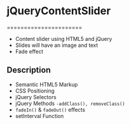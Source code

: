 # jQueryContentSlider
======================

+ Content slider using HTML5 and jQuery
+ Slides will have an image and text
+ Fade effect

Description 
----------------------
+ Semantic HTML5 Markup
+ CSS Positioning 
+ jQuery Selectors
+ jQuery Methods ```-addClass(), removeClass()```
+ ```fadeIn()``` & ```fadeOut()``` effects
+ setInterval Function